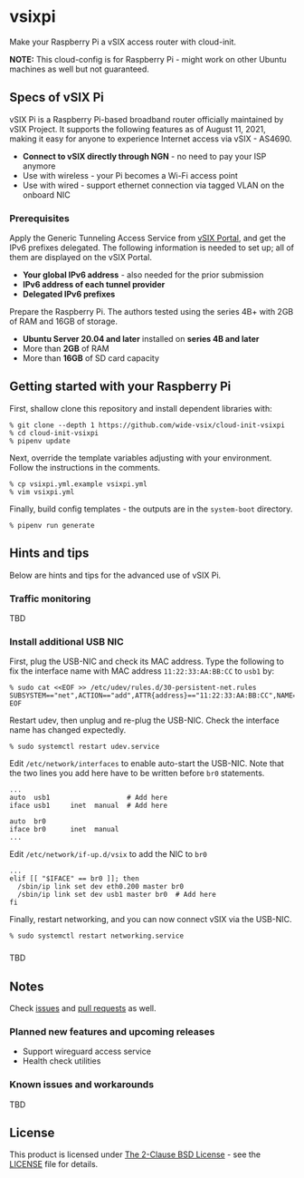 # vsixpi
Make your Raspberry Pi a vSIX access router with cloud-init.

**NOTE:** This cloud-config is for Raspberry Pi - might work on other Ubuntu machines as well but not guaranteed.

## Specs of vSIX Pi
vSIX Pi is a Raspberry Pi-based broadband router officially maintained by vSIX Project. It supports the following features as of August 11, 2021, making it easy for anyone to experience Internet access via vSIX - AS4690.

- **Connect to vSIX directly through NGN** - no need to pay your ISP anymore
- Use with wireless - your Pi becomes a Wi-Fi access point
- Use with wired - support ethernet connection via tagged VLAN on the onboard NIC

### Prerequisites
Apply the Generic Tunneling Access Service from [vSIX Portal](https://portal.vsix.wide.ad.jp/), and get the IPv6 prefixes delegated. The following information is needed to set up; all of them are displayed on the vSIX Portal.

- **Your global IPv6 address** - also needed for the prior submission
- **IPv6 address of each tunnel provider**
- **Delegated IPv6 prefixes**

Prepare the Raspberry Pi. The authors tested using the series 4B+ with 2GB of RAM and 16GB of storage.

- **Ubuntu Server 20.04 and later** installed on **series 4B and later**
- More than **2GB** of RAM
- More than **16GB** of SD card capacity

## Getting started with your Raspberry Pi
First, shallow clone this repository and install dependent libraries with:

```
% git clone --depth 1 https://github.com/wide-vsix/cloud-init-vsixpi
% cd cloud-init-vsixpi
% pipenv update
```

Next, override the template variables adjusting with your environment. Follow the instructions in the comments.

```
% cp vsixpi.yml.example vsixpi.yml
% vim vsixpi.yml
```

Finally, build config templates - the outputs are in the `system-boot` directory.

```
% pipenv run generate
```

## Hints and tips
Below are hints and tips for the advanced use of vSIX Pi.

### Traffic monitoring
TBD

### Install additional USB NIC
First, plug the USB-NIC and check its MAC address. Type the following to fix the interface name with MAC address `11:22:33:AA:BB:CC` to `usb1` by:

```
% sudo cat <<EOF >> /etc/udev/rules.d/30-persistent-net.rules
SUBSYSTEM=="net",ACTION=="add",ATTR{address}=="11:22:33:AA:BB:CC",NAME="usb1"
EOF
```

Restart udev, then unplug and re-plug the USB-NIC. Check the interface name has changed expectedly.

```
% sudo systemctl restart udev.service
```

Edit `/etc/network/interfaces` to enable auto-start the USB-NIC. Note that the two lines you add here have to be written before `br0` statements.

```
...
auto  usb1                   # Add here
iface usb1     inet  manual  # Add here

auto  br0
iface br0      inet  manual
...
```

Edit `/etc/network/if-up.d/vsix` to add the NIC to `br0`

```
...
elif [[ "$IFACE" == br0 ]]; then
  /sbin/ip link set dev eth0.200 master br0
  /sbin/ip link set dev usb1 master br0  # Add here
fi
```

Finally, restart networking, and you can now connect vSIX via the USB-NIC.

```
% sudo systemctl restart networking.service
```

### 
TBD

## Notes
Check [issues](https://github.com/wide-vsix/cloud-init-vsixpi/issues) and [pull requests](https://github.com/wide-vsix/cloud-init-vsixpi/pulls) as well.

### Planned new features and upcoming releases

- Support wireguard access service
- Health check utilities

### Known issues and workarounds
TBD

## License
This product is licensed under [The 2-Clause BSD License](https://opensource.org/licenses/BSD-2-Clause) - see the [LICENSE](LICENSE) file for details.
